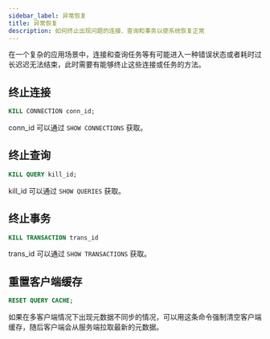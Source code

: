 ```yaml
---
sidebar_label: 异常恢复
title: 异常恢复
description: 如何终止出现问题的连接、查询和事务以使系统恢复正常
---
```


在一个复杂的应用场景中，连接和查询任务等有可能进入一种错误状态或者耗时过长迟迟无法结束，此时需要有能够终止这些连接或任务的方法。

## 终止连接

```sql
KILL CONNECTION conn_id;
```

conn_id 可以通过 `SHOW CONNECTIONS` 获取。

## 终止查询

```sql
KILL QUERY kill_id;
```

kill_id 可以通过 `SHOW QUERIES` 获取。

## 终止事务

```sql
KILL TRANSACTION trans_id
```

trans_id 可以通过 `SHOW TRANSACTIONS` 获取。

## 重置客户端缓存

```sql
RESET QUERY CACHE;
```

如果在多客户端情况下出现元数据不同步的情况，可以用这条命令强制清空客户端缓存，随后客户端会从服务端拉取最新的元数据。

